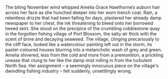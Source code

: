 The biting November wind whipped Amelia Grace Hawthorne’s auburn hair across her face as she hunched deeper into her worn trench coat.  Rain, a relentless drizzle that had been falling for days, plastered her already damp newspaper to her chest, the ink threatening to bleed onto her borrowed tweed skirt.  She stood on the precipice of the crumbling cobblestone quay in the forgotten fishing village of Port Blossom, the salty air thick with the scent of brine and decaying seaweed.  The village, clinging precariously to the cliff face, looked like a watercolour painting left out in the storm, its pastel-coloured houses blurring into a melancholic wash of grey and green.  Amelia shivered, less from the cold and more from a premonition, a prickling unease that clung to her like the damp mist rolling in from the turbulent North Sea.  Her assignment – a seemingly innocuous piece on the village's dwindling fishing industry – felt suddenly, unsettlingly wrong.
